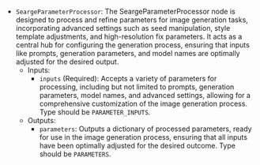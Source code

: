 - `SeargeParameterProcessor`: The SeargeParameterProcessor node is designed to process and refine parameters for image generation tasks, incorporating advanced settings such as seed manipulation, style template adjustments, and high-resolution fix parameters. It acts as a central hub for configuring the generation process, ensuring that inputs like prompts, generation parameters, and model names are optimally adjusted for the desired output.
    - Inputs:
        - `inputs` (Required): Accepts a variety of parameters for processing, including but not limited to prompts, generation parameters, model names, and advanced settings, allowing for a comprehensive customization of the image generation process. Type should be `PARAMETER_INPUTS`.
    - Outputs:
        - `parameters`: Outputs a dictionary of processed parameters, ready for use in the image generation process, ensuring that all inputs have been optimally adjusted for the desired outcome. Type should be `PARAMETERS`.
